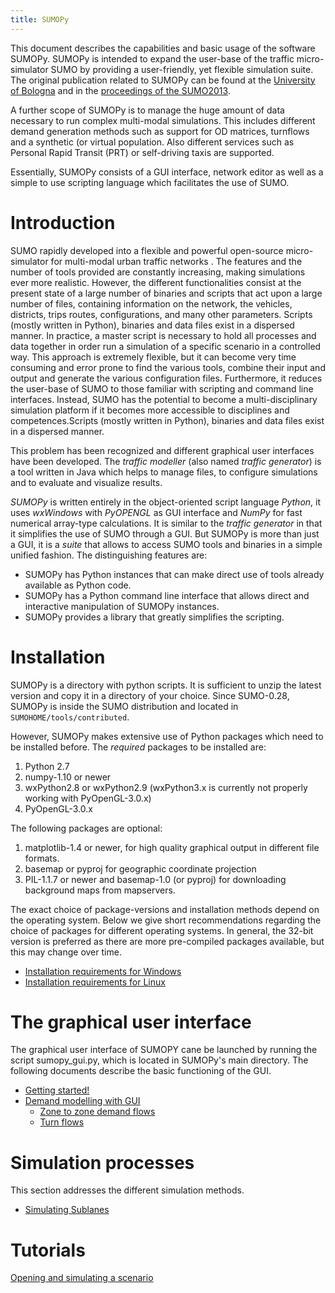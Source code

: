 ```yaml
---
title: SUMOPy
---
```


This document describes the capabilities and basic usage of the software
SUMOPy. SUMOPy is intended to expand the user-base of the traffic
micro-simulator SUMO by providing a user-friendly, yet flexible
simulation suite. The original publication related to SUMOPy can be
found at the [University of Bologna](https://web.archive.org/web/20181101145057/https://campus.unibo.it/200538/1/Research-A-Choudhry-657079-.pdf)
and in the [proceedings of the SUMO2013](https://sumo.dlr.de/2013/SUMO2013_15-17May%202013_Berlin-Adlershof.pdf).

A further scope of SUMOPy is to manage the huge amount of data necessary
to run complex multi-modal simulations. This includes different demand
generation methods such as support for OD matrices, turnflows and a
synthetic (or virtual population. Also different services such as
Personal Rapid Transit (PRT) or self-driving taxis are supported.

Essentially, SUMOPy consists of a GUI interface, network editor as well
as a simple to use scripting language which facilitates the use of SUMO.

# Introduction

SUMO rapidly developed into a flexible and powerful open-source
micro-simulator for multi-modal urban traffic networks . The features
and the number of tools provided are constantly increasing, making
simulations ever more realistic. However, the different functionalities
consist at the present state of a large number of binaries and scripts
that act upon a large number of files, containing information on the
network, the vehicles, districts, trips routes, configurations, and many
other parameters. Scripts (mostly written in Python), binaries and data
files exist in a dispersed manner. In practice, a master script is
necessary to hold all processes and data together in order run a
simulation of a specific scenario in a controlled way. This approach is
extremely flexible, but it can become very time consuming and error
prone to find the various tools, combine their input and output and
generate the various configuration files. Furthermore, it reduces the
user-base of SUMO to those familiar with scripting and command line
interfaces. Instead, SUMO has the potential to become a
multi-disciplinary simulation platform if it becomes more accessible to
disciplines and competences.Scripts (mostly written in Python), binaries
and data files exist in a dispersed manner.

This problem has been recognized and different graphical user interfaces
have been developed. The *traffic modeller* (also named *traffic
generator*) is a tool written in Java which helps to manage files, to
configure simulations and to evaluate and visualize results.

*SUMOPy* is written entirely in the object-oriented script language
*Python*, it uses *wxWindows* with *PyOPENGL* as GUI interface and
*NumPy* for fast numerical array-type calculations. It is similar to the
*traffic generator* in that it simplifies the use of SUMO through a GUI.
But SUMOPy is more than just a GUI, it is a *suite* that allows to
access SUMO tools and binaries in a simple unified fashion. The
distinguishing features are:

- SUMOPy has Python instances that can make direct use of tools
  already available as Python code.
- SUMOPy has a Python command line interface that allows direct and
  interactive manipulation of SUMOPy instances.
- SUMOPy provides a library that greatly simplifies the scripting.

# Installation

SUMOPy is a directory with python scripts. It is sufficient to unzip the
latest version and copy it in a directory of your choice. Since
SUMO-0.28, SUMOPy is inside the SUMO distribution and located in
`SUMOHOME/tools/contributed`.

However, SUMOPy makes extensive use of Python packages which need to be
installed before. The *required* packages to be installed are:

1.  Python 2.7
2.  numpy-1.10 or newer
3.  wxPython2.8 or wxPython2.9 (wxPython3.x is currently not properly
    working with PyOpenGL-3.0.x)
4.  PyOpenGL-3.0.x

The following packages are optional:

1.  matplotlib-1.4 or newer, for high quality graphical output in
    different file formats.
2.  basemap or pyproj for geographic coordinate projection
3.  PIL-1.1.7 or newer and basemap-1.0 (or pyproj) for downloading
    background maps from mapservers.

The exact choice of package-versions and installation methods depend on
the operating system. Below we give short recommendations regarding the
choice of packages for different operating systems. In general, the
32-bit version is preferred as there are more pre-compiled packages
available, but this may change over time.

- [Installation requirements for Windows](../Contributed/SUMOPy/Installation/Windows.md)
- [Installation requirements for Linux](../Contributed/SUMOPy/Installation/Linux.md)

# The graphical user interface

The graphical user interface of SUMOPY cane be launched by running the
script sumopy_gui.py, which is located in SUMOPy's main directory. The
following documents describe the basic functioning of the GUI.

- [Getting started\!](../Contributed/SUMOPy/GUI/Getting_Started.md)
- [Demand modelling with GUI](../Contributed/SUMOPy/GUI/Demand_Modelling.md)
  - [Zone to zone demand flows](../Contributed/SUMOPy/Demand/Zone_To_Zone.md)
  - [Turn flows](../Contributed/SUMOPy/Demand/Turn_Flows.md) 

# Simulation processes

This section addresses the different simulation methods.

- [Simulating Sublanes](../Contributed/SUMOPy/Simulation/Sublanes.md)

# Tutorials

[Opening and simulating a scenario](../Contributed/SUMOPy/Tutorials/Open_and_Simulate.md)
